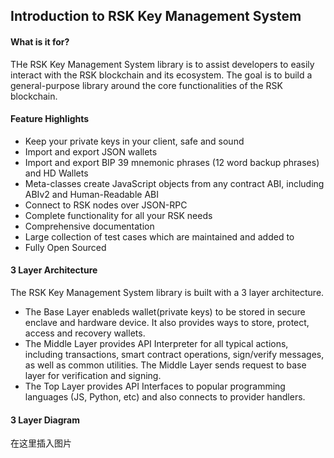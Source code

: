 ## Introduction to RSK Key Management System

#### What is it for?
THe RSK Key Management System library is to assist developers to easily interact with the RSK blockchain and its ecosystem. The goal is to build a general-purpose library around the core functionalities of the RSK blockchain.

#### Feature Highlights
* Keep your private keys in your client, safe and sound
* Import and export JSON wallets 
* Import and export BIP 39 mnemonic phrases (12 word backup phrases) and HD Wallets 
* Meta-classes create JavaScript objects from any contract ABI, including ABIv2 and Human-Readable ABI
* Connect to RSK nodes over JSON-RPC
* Complete functionality for all your RSK needs
* Comprehensive documentation
* Large collection of test cases which are maintained and added to
* Fully Open Sourced

#### 3 Layer Architecture
The RSK Key Management System library is built with a 3 layer architecture. 
* The Base Layer enableds wallet(private keys) to be stored in secure enclave and hardware device. It also provides ways to store, protect, access and recovery wallets.
* The Middle Layer provides API Interpreter for all typical actions, including transactions, smart contract operations, sign/verify messages, as well as common utilities. The Middle Layer sends request to base layer for verification and signing.
* The Top Layer provides API Interfaces to popular programming languages (JS, Python, etc) and also connects to provider handlers.

#### 3 Layer Diagram

在这里插入图片